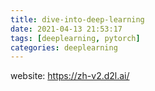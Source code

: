 ```yaml
---
title: dive-into-deep-learning
date: 2021-04-13 21:53:17
tags: [deeplearning, pytorch]
categories: deeplearning  
---
```


website: https://zh-v2.d2l.ai/
